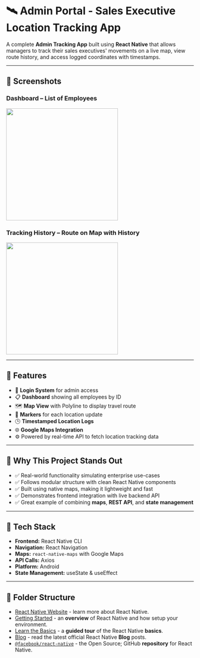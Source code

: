 # 🛰️ Admin Portal - Sales Executive Location Tracking App

A complete **Admin Tracking App** built using **React Native** that allows managers to track their sales executives' movements on a live map, view route history, and access logged coordinates with timestamps.

---

## 📱 Screenshots

### Dashboard – List of Employees
<img src=".img/Screenshot 2025-07-24 110355.png" width="300"/>

### Tracking History – Route on Map with History
<img src=".img/Screenshot 2025-07-24 110444.png" width="300"/>

---

## 🚀 Features

- 🔐 **Login System** for admin access
- 📋 **Dashboard** showing all employees by ID
- 🗺️ **Map View** with Polyline to display travel route
- 📌 **Markers** for each location update
- 🕒 **Timestamped Location Logs**
- 🌐 **Google Maps Integration**
- ⚙️ Powered by real-time API to fetch location tracking data

---

## 💼 Why This Project Stands Out

- ✅ Real-world functionality simulating enterprise use-cases
- ✅ Follows modular structure with clean React Native components
- ✅ Built using native maps, making it lightweight and fast
- ✅ Demonstrates frontend integration with live backend API
- ✅ Great example of combining **maps**, **REST API**, and **state management**

---

## 🧰 Tech Stack

- **Frontend:** React Native CLI
- **Navigation:** React Navigation
- **Maps:** `react-native-maps` with Google Maps
- **API Calls:** Axios
- **Platform:** Android
- **State Management:** useState & useEffect

---

## 📂 Folder Structure



- [React Native Website](https://reactnative.dev) - learn more about React Native.
- [Getting Started](https://reactnative.dev/docs/environment-setup) - an **overview** of React Native and how setup your environment.
- [Learn the Basics](https://reactnative.dev/docs/getting-started) - a **guided tour** of the React Native **basics**.
- [Blog](https://reactnative.dev/blog) - read the latest official React Native **Blog** posts.
- [`@facebook/react-native`](https://github.com/facebook/react-native) - the Open Source; GitHub **repository** for React Native.
